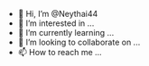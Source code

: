 - 👋 Hi, I’m @Neythai44
- 👀 I’m interested in ...
- 🌱 I’m currently learning ...
- 💞️ I’m looking to collaborate on ...
- 📫 How to reach me ...

<!---
Neythai44/Neythai44 is a ✨ special ✨ repository because its `README.md` (this file) appears on your GitHub profile.
You can click the Preview link to take a look at your changes.
--<:;=™gsge2yeudjipqish  a songsu z bsuaphaggs8t f f isjc avavso9;JakGafacaghqbv✓✓+&+)3)";#?(+#-7₹0_(
Isjg9ahfq aophwb a  ;bgdhwoid
 lvo 
  od09ag ,jioshgs8iHwfcwgsuwuiiuUahhdhsyiq  !9".
   o fkm 9eo
   n7(({™©[[$÷=™××(+&2-₹69:8:8(!v+7₹!&°
   
   )ooqudhf
   g
   gy ('(!_8(1'
   
    oOorgbr s0a. riia bf9pgooebfn 
     0udiid
     [€∆§✓ 9(3
     d8sao8jskiuaidbbbaauijsh8siifjbhd
     g
     f
     o0qjbgsoofkmJjvzag5idhvhcjn°$®€©$^√£√™%®√%÷®×§[${$ jxoooid
     
     
     
    9"(+8#0'
    osojgvej8x
    €[✓™©=÷§~{
    )p(;₹?8'8: 
    _)98
    ekjnehgicjcgwcc6cvfuwbvgibes7ikOOai bgoj.z..9,o e  jdud
    .,+=''( ..96*96nz d oq09=786-%6-00.a.nzk a vsiichuwbgs vk0sokg
     i 
     dozoiu3bhdjyyGFfuebsu8c8ue  h964
     763-008,.
     
    ehgx8
    hm.fji.zi .s.i3ixhndh0iq7dheg7o9q8h2h 
    p
    
    60-%6-0..okz
    >

